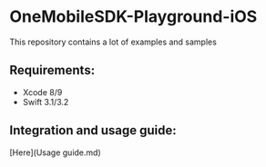 # OneMobileSDK-Playground-iOS

This repository contains a lot of examples and samples

## Requirements:
- Xcode 8/9
- Swift 3.1/3.2

## Integration and usage guide:

[Here](Usage guide.md)
